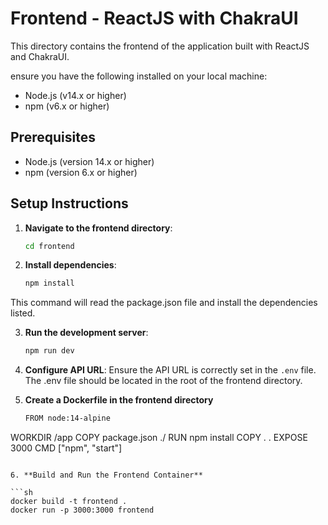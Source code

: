 # Frontend - ReactJS with ChakraUI

This directory contains the frontend of the application built with ReactJS and ChakraUI.

<p id="description"> ensure you have the following installed on your local machine:

- Node.js (v14.x or higher)
- npm (v6.x or higher)
    
## Prerequisites

- Node.js (version 14.x or higher)
- npm (version 6.x or higher)

## Setup Instructions

1. **Navigate to the frontend directory**:
    ```sh
    cd frontend
    ```

2. **Install dependencies**:
    ```sh
    npm install
    ```

This command will read the package.json file and install the dependencies listed.

3. **Run the development server**:
    ```sh
    npm run dev
    ```

4. **Configure API URL**:
   Ensure the API URL is correctly set in the `.env` file. The .env file should be located in the root of the frontend directory.

5. **Create a Dockerfile in the frontend directory**
   ```sh
   FROM node:14-alpine
WORKDIR /app
COPY package.json ./
RUN npm install
COPY . .
EXPOSE 3000
CMD ["npm", "start"]
```

6. **Build and Run the Frontend Container**

```sh
docker build -t frontend .
docker run -p 3000:3000 frontend
```



